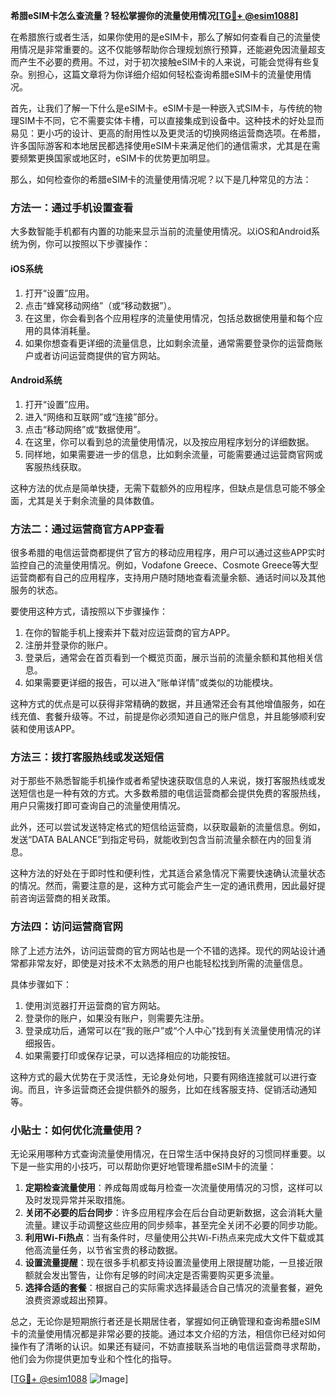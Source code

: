 **希腊eSIM卡怎么查流量？轻松掌握你的流量使用情况[[TG💪+ @esim1088](https://t.me/s/esim1088)]**

在希腊旅行或者生活，如果你使用的是eSIM卡，那么了解如何查看自己的流量使用情况是非常重要的。这不仅能够帮助你合理规划旅行预算，还能避免因流量超支而产生不必要的费用。不过，对于初次接触eSIM卡的人来说，可能会觉得有些复杂。别担心，这篇文章将为你详细介绍如何轻松查询希腊eSIM卡的流量使用情况。

首先，让我们了解一下什么是eSIM卡。eSIM卡是一种嵌入式SIM卡，与传统的物理SIM卡不同，它不需要实体卡槽，可以直接集成到设备中。这种技术的好处显而易见：更小巧的设计、更高的耐用性以及更灵活的切换网络运营商选项。在希腊，许多国际游客和本地居民都选择使用eSIM卡来满足他们的通信需求，尤其是在需要频繁更换国家或地区时，eSIM卡的优势更加明显。

那么，如何检查你的希腊eSIM卡的流量使用情况呢？以下是几种常见的方法：

### 方法一：通过手机设置查看

大多数智能手机都有内置的功能来显示当前的流量使用情况。以iOS和Android系统为例，你可以按照以下步骤操作：

#### iOS系统
1. 打开“设置”应用。
2. 点击“蜂窝移动网络”（或“移动数据”）。
3. 在这里，你会看到各个应用程序的流量使用情况，包括总数据使用量和每个应用的具体消耗量。
4. 如果你想查看更详细的流量信息，比如剩余流量，通常需要登录你的运营商账户或者访问运营商提供的官方网站。

#### Android系统
1. 打开“设置”应用。
2. 进入“网络和互联网”或“连接”部分。
3. 点击“移动网络”或“数据使用”。
4. 在这里，你可以看到总的流量使用情况，以及按应用程序划分的详细数据。
5. 同样地，如果需要进一步的信息，比如剩余流量，可能需要通过运营商官网或客服热线获取。

这种方法的优点是简单快捷，无需下载额外的应用程序，但缺点是信息可能不够全面，尤其是关于剩余流量的具体数值。

### 方法二：通过运营商官方APP查看

很多希腊的电信运营商都提供了官方的移动应用程序，用户可以通过这些APP实时监控自己的流量使用情况。例如，Vodafone Greece、Cosmote Greece等大型运营商都有自己的应用程序，支持用户随时随地查看流量余额、通话时间以及其他服务的状态。

要使用这种方式，请按照以下步骤操作：
1. 在你的智能手机上搜索并下载对应运营商的官方APP。
2. 注册并登录你的账户。
3. 登录后，通常会在首页看到一个概览页面，展示当前的流量余额和其他相关信息。
4. 如果需要更详细的报告，可以进入“账单详情”或类似的功能模块。

这种方式的优点是可以获得非常精确的数据，并且通常还会有其他增值服务，如在线充值、套餐升级等。不过，前提是你必须知道自己的账户信息，并且能够顺利安装和使用该APP。

### 方法三：拨打客服热线或发送短信

对于那些不熟悉智能手机操作或者希望快速获取信息的人来说，拨打客服热线或发送短信也是一种有效的方式。大多数希腊的电信运营商都会提供免费的客服热线，用户只需拨打即可查询自己的流量使用情况。

此外，还可以尝试发送特定格式的短信给运营商，以获取最新的流量信息。例如，发送“DATA BALANCE”到指定号码，就能收到包含当前流量余额在内的回复消息。

这种方法的好处在于即时性和便利性，尤其适合紧急情况下需要快速确认流量状态的情况。然而，需要注意的是，这种方式可能会产生一定的通讯费用，因此最好提前咨询运营商的相关政策。

### 方法四：访问运营商官网

除了上述方法外，访问运营商的官方网站也是一个不错的选择。现代的网站设计通常都非常友好，即使是对技术不太熟悉的用户也能轻松找到所需的流量信息。

具体步骤如下：
1. 使用浏览器打开运营商的官方网站。
2. 登录你的账户，如果没有账户，则需要先注册。
3. 登录成功后，通常可以在“我的账户”或“个人中心”找到有关流量使用情况的详细报告。
4. 如果需要打印或保存记录，可以选择相应的功能按钮。

这种方式的最大优势在于灵活性，无论身处何地，只要有网络连接就可以进行查询。而且，许多运营商还会提供额外的服务，比如在线客服支持、促销活动通知等。

### 小贴士：如何优化流量使用？

无论采用哪种方式查询流量使用情况，在日常生活中保持良好的习惯同样重要。以下是一些实用的小技巧，可以帮助你更好地管理希腊eSIM卡的流量：

1. **定期检查流量使用**：养成每周或每月检查一次流量使用情况的习惯，这样可以及时发现异常并采取措施。
2. **关闭不必要的后台同步**：许多应用程序会在后台自动更新数据，这会消耗大量流量。建议手动调整这些应用的同步频率，甚至完全关闭不必要的同步功能。
3. **利用Wi-Fi热点**：当有条件时，尽量使用公共Wi-Fi热点来完成大文件下载或其他高流量任务，以节省宝贵的移动数据。
4. **设置流量提醒**：现在很多手机都支持设置流量使用上限提醒功能，一旦接近限额就会发出警告，让你有足够的时间决定是否需要购买更多流量。
5. **选择合适的套餐**：根据自己的实际需求选择最适合自己情况的流量套餐，避免浪费资源或超出预算。

总之，无论你是短期旅行者还是长期居住者，掌握如何正确管理和查询希腊eSIM卡的流量使用情况都是非常必要的技能。通过本文介绍的方法，相信你已经对如何操作有了清晰的认识。如果还有疑问，不妨直接联系当地的电信运营商寻求帮助，他们会为你提供更加专业和个性化的指导。

[[TG💪+ @esim1088](https://t.me/s/esim1088) ![Image](https://i.postimg.cc/4NQfJmqS/Snipaste-2025-05-13-00-14-12.png)]